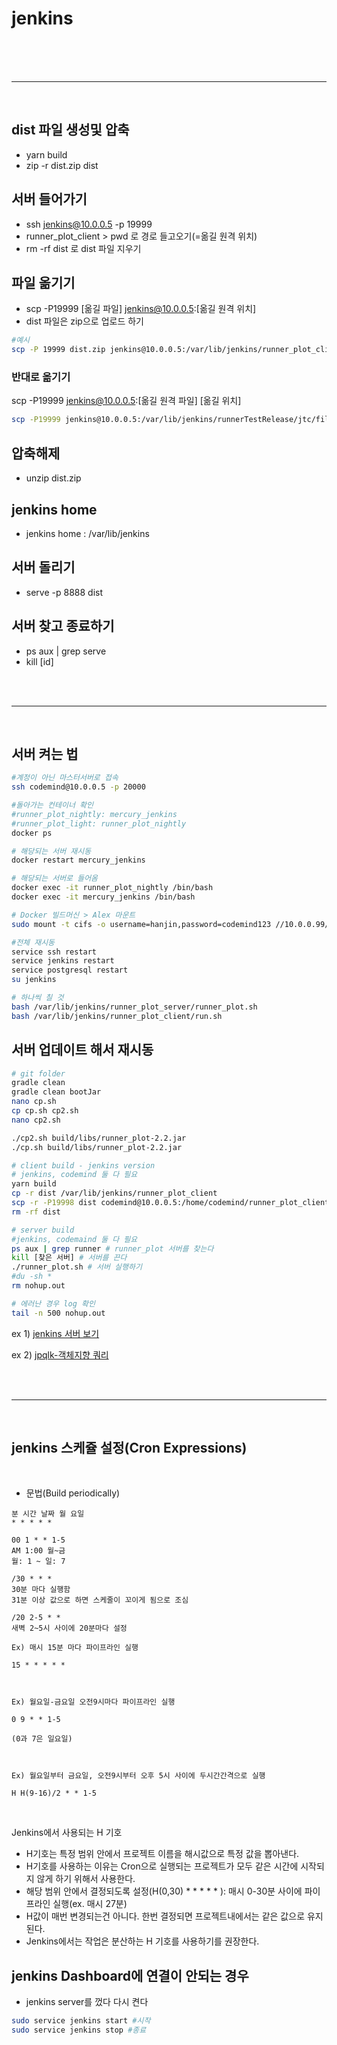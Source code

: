 # jenkins

<br/><br/><br/>

---

<br/>

## dist 파일 생성및 압축

- yarn build
- zip -r dist.zip dist

## 서버 들어가기

- ssh jenkins@10.0.0.5 -p 19999
- runner_plot_client > pwd 로 경로 들고오기(=옮길 원격 위치)
- rm -rf dist 로 dist 파일 지우기

## 파일 옮기기

- scp -P19999 [옮길 파일] jenkins@10.0.0.5:[옮길 원격 위치]
- dist 파일은 zip으로 업로드 하기

```bash
#예시
scp -P 19999 dist.zip jenkins@10.0.0.5:/var/lib/jenkins/runner_plot_client
```

### 반대로 옮기기

scp -P19999 jenkins@10.0.0.5:[옮길 원격 파일] [옮길 위치]

```bash
scp -P19999 jenkins@10.0.0.5:/var/lib/jenkins/runnerTestRelease/jtc/files.json /home/sangjin/runnerTest/testSetting
```

## 압축해제

- unzip dist.zip

## jenkins home

- jenkins home : /var/lib/jenkins

## 서버 돌리기

- serve -p 8888 dist

## 서버 찾고 종료하기

- ps aux | grep serve
- kill [id]

<br/><br/>

---

<br/>

## 서버 켜는 법

```bash
#계정이 아닌 마스터서버로 접속
ssh codemind@10.0.0.5 -p 20000

#돌아가는 컨테이너 확인
#runner_plot_nightly: mercury_jenkins
#runner_plot_light: runner_plot_nightly
docker ps

# 해당되는 서버 재시동
docker restart mercury_jenkins

# 해당되는 서버로 들어옴
docker exec -it runner_plot_nightly /bin/bash
docker exec -it mercury_jenkins /bin/bash

# Docker 빌드머신 > Alex 마운트
sudo mount -t cifs -o username=hanjin,password=codemind123 //10.0.0.99/temp /mnt/alex

#전체 재시동
service ssh restart
service jenkins restart
service postgresql restart
su jenkins

# 하나씩 칠 것
bash /var/lib/jenkins/runner_plot_server/runner_plot.sh
bash /var/lib/jenkins/runner_plot_client/run.sh
```

## 서버 업데이트 해서 재시동

```bash
# git folder
gradle clean
gradle clean bootJar
nano cp.sh
cp cp.sh cp2.sh
nano cp2.sh

./cp2.sh build/libs/runner_plot-2.2.jar
./cp.sh build/libs/runner_plot-2.2.jar

# client build - jenkins version
# jenkins, codemind 둘 다 필요
yarn build
cp -r dist /var/lib/jenkins/runner_plot_client
scp -r -P19998 dist codemind@10.0.0.5:/home/codemind/runner_plot_client
rm -rf dist

# server build
#jenkins, codemaind 둘 다 필요
ps aux | grep runner # runner_plot 서버를 찾는다
kill [찾은 서버] # 서버를 끈다
./runner_plot.sh # 서버 실행하기
#du -sh *
rm nohup.out

# 에러난 경우 log 확인
tail -n 500 nohup.out

```

ex 1) [jenkins 서버 보기](http://10.0.0.5:18888/)

ex 2) [jpqlk-객체지향 쿼리](https://velog.io/@yu-jin-song/JPA-Chapter-10.-%EA%B0%9D%EC%B2%B4%EC%A7%80%ED%96%A5-%EC%BF%BC%EB%A6%AC-%EC%96%B8%EC%96%B4-1-JPQL)

<br/><br/>

---

<br/>

## jenkins 스케쥴 설정(Cron Expressions)

<br/>

- 문법(Build periodically)

```
분 시간 날짜 월 요일
* * * * *

00 1 * * 1-5
AM 1:00 월~금
월: 1 ~ 일: 7

/30 * * *
30분 마다 실행함
31분 이상 값으로 하면 스케줄이 꼬이게 됨으로 조심

/20 2-5 * *
새벽 2~5시 사이에 20분마다 설정
```

```
Ex) 매시 15분 마다 파이프라인 실행

15 * * * * *



Ex) 월요일-금요일 오전9시마다 파이프라인 실행

0 9 * * 1-5

(0과 7은 일요일)



Ex) 월요일부터 금요일, 오전9시부터 오후 5시 사이에 두시간간격으로 실행

H H(9-16)/2 * * 1-5
```

<br/>

Jenkins에서 사용되는 H 기호

- H기호는 특정 범위 안에서 프로젝트 이름을 해시값으로 특정 값을 뽑아낸다.
- H기호를 사용하는 이유는 Cron으로 실행되는 프로젝트가 모두 같은 시간에 시작되지 않게 하기 위해서 사용한다.
- 해당 범위 안에서 결정되도록 설정(H(0,30) \* \* \* \* \* ): 매시 0-30분 사이에 파이프라인 실행(ex. 매시 27분)
- H값이 매번 변경되는건 아니다. 한번 결정되면 프로젝트내에서는 같은 값으로 유지 된다.
- Jenkins에서는 작업은 분산하는 H 기호를 사용하기를 권장한다.

## jenkins Dashboard에 연결이 안되는 경우

- jenkins server를 껐다 다시 켠다

```bash
sudo service jenkins start #시작
sudo service jenkins stop #종료
```
